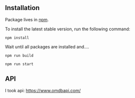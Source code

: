 ## Installation

Package lives in [npm](https://www.npmjs.com/get-npm). 


To install the latest stable version, run the following command:
```shell
npm install 
```
Wait until all packages are installed and....
```shell
npm run build 
```
```shell
npm run start 
```
## API
I took api: https://www.omdbapi.com/
